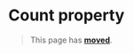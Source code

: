 # Count property

> This page has [**moved**](https://lib-docs.delphidabbler.com/EnvVars/3/API/TPJEnvVars-Count).
